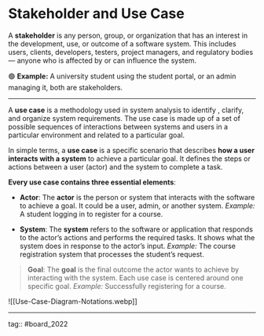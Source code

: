 # Stakeholder and Use Case

A **stakeholder** is any person, group, or organization that has an interest in the development, use, or outcome of a software system. This includes users, clients, developers, testers, project managers, and regulatory bodies — anyone who is affected by or can influence the system.

🟢 **Example:** A university student using the student portal, or an admin managing it, both are stakeholders.

---

A **use case** is a methodology used in system analysis to identify , clarify, and organize system requirements. The use case is made up of a set of possible sequences of interactions between systems and users in a particular environment and related to a particular goal.

In simple terms, a **use case** is a specific scenario that describes **how a user interacts with a system** to achieve a particular goal. It defines the steps or actions between a user (actor) and the system to complete a task.

**Every use case contains three essential elements**:

- **Actor**: The **actor** is the person or system that interacts with the software to achieve a goal. It could be a user, admin, or another system. _Example:_ A student logging in to register for a course.

- **System**: The **system** refers to the software or application that responds to the actor’s actions and performs the required tasks. It shows what the system does in response to the actor’s input. _Example:_ The course registration system that processes the student’s request.

> **Goal**: The **goal** is the final outcome the actor wants to achieve by interacting with the system. Each use case is centered around one specific goal. _Example:_ Successfully registering for a course.

![[Use-Case-Diagram-Notations.webp]]

---

tag:: #board_2022
